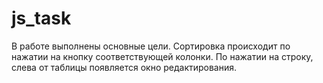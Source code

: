 # js_task
В работе выполнены основные цели. Сортировка происходит по нажатии на кнопку соответствующей колонки. По нажатии на строку, слева от таблицы появляется окно редактирования.